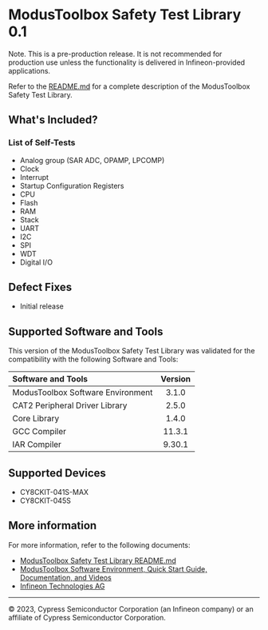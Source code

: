 # ModusToolbox Safety Test Library 0.1

Note. This is a pre-production release. It is not recommended for production use unless the functionality is delivered in Infineon-provided applications.

Refer to the [README.md](./README.md) for a complete description of the ModusToolbox Safety Test Library.

## What's Included?

### List of Self-Tests

 - Analog group (SAR ADC, OPAMP, LPCOMP)
 - Clock
 - Interrupt
 - Startup Configuration Registers
 - CPU
 - Flash
 - RAM
 - Stack
 - UART
 - I2C
 - SPI
 - WDT
 - Digital I/O

## Defect Fixes

* Initial release

## Supported Software and Tools

This version of the ModusToolbox Safety Test Library was validated for the compatibility with the following Software and Tools:

| Software and Tools                                      | Version |
| :---                                                    | :----:  |
| ModusToolbox Software Environment                       | 3.1.0   |
| CAT2 Peripheral Driver Library                          | 2.5.0   |
| Core Library                                            | 1.4.0   |
| GCC Compiler                                            | 11.3.1  |
| IAR Compiler                                            | 9.30.1  |

## Supported Devices

 - CY8CKIT-041S-MAX
 - CY8CKIT-045S


## More information

For more information, refer to the following documents:

* [ModusToolbox Safety Test Library README.md](./README.md)
* [ModusToolbox Software Environment, Quick Start Guide, Documentation, and Videos](https://www.infineon.com/cms/en/design-support/tools/sdk/modustoolbox-software/)
* [Infineon Technologies AG](https://www.infineon.com)

---
© 2023, Cypress Semiconductor Corporation (an Infineon company) or an affiliate of Cypress Semiconductor Corporation.

